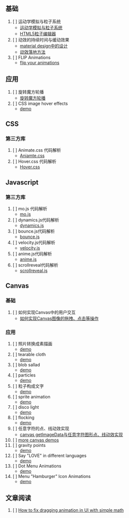 ## 基础
1. [ ] 运动学模拟与粒子系统
   - [运动学模拟与粒子系统](http://www.cnblogs.com/miloyip/archive/2010/06/14/Kinematics_ParticleSystem.html)
   - [HTML5粒子编辑器](http://www.alloyteam.com/2015/01/particle-editor/)
2. [ ] 动效的持续时间与缓动效果
   - [material design中的设计](https://juejin.im/post/597752bd6fb9a06ba73d783d)
   - [动效落地方法](https://zhuanlan.zhihu.com/p/34815524)
3. [ ] FLIP Animations
   - [flip your animations](https://aerotwist.com/blog/flip-your-animations/)

## 应用
1. [ ] 旋转魔方轮播
   - [旋转魔方轮播](https://juejin.im/post/5ae1a75a6fb9a07ac3632c8c)
2. [ ] CSS image hover effects
   - [demo](https://codepen.io/nxworld/pen/ZYNOBZ)

## CSS
### 第三方库
1. [ ] Animate.css 代码解析
   - [Aniamte.css](https://github.com/daneden/animate.css)
2. [ ] Hover.css 代码解析
   - [Hover.css](https://ianlunn.github.io/Hover/)

## Javascript
### 第三方库
1. [ ] mo.js 代码解析
   - [mo.js](https://github.com/legomushroom/mojs)
2. [ ] dynamics.js代码解析
   - [dynamics.js](https://github.com/michaelvillar/dynamics.js#usage)
3. [ ] bounce.js代码解析
   - [bounce.js](https://github.com/tictail/bounce.js)
4. [ ] velocity.js代码解析
   - [velocity.js](http://velocityjs.org/)
5. [ ] anime.js代码解析
   - [anime.js](https://github.com/juliangarnier/anime) 
6. [ ] scrollreveal代码解析
   - [scrollreveal.js](https://github.com/scrollreveal/scrollreveal)

## Canvas
### 基础
1. [ ] 如何实现Canvas中的用户交互
   - [如何实现Canvas图像的拖拽、点击等操作](https://www.tuicool.com/articles/bMBVzu)
### 应用
1. [ ] 照片转换成素描画
   - [demo](http://www.alloyteam.com/2012/07/convert-picture-to-sketch-by-canvas/)
2. [ ] tearable cloth
   - [demo](https://codepen.io/dissimulate/pen/eZxEBO)
3. [ ] blob sallad
   - [demo](http://www.blobsallad.se/)
4. [ ] particles
   - [demo](https://codepen.io/soulwire/pen/Ffvlo)
5. [ ] 粒子构成文字
   - [demo](https://codepen.io/rachsmith/pen/fBoiD)
6. [ ] sprite animation
   - [demo](http://www.williammalone.com/articles/create-html5-canvas-javascript-sprite-animation/)
7. [ ] disco light
   - [demo](https://codepen.io/yoksel/pen/nxgrp)
8. [ ] flocking
   - [demo](https://ekelleyv.github.io/Flocking/)
9. [ ] 任意字符的点、线动效实现
   - [canvas getImageData与任意字符图形点、线动效实现](https://www.zhangxinxu.com/wordpress/2017/12/canvas-getimagedata-letter-shape-animation/)
10. [ ] [more canvas demos](https://github.com/bxm0927/canvas-special)
11. [ ] gravity points
    - [demo](https://codepen.io/akm2/pen/rHIsa)
12. [ ] Say "LOVE" in different languages
    - [demo](https://codepen.io/comehope/pen/xJvERW)
13. [ ] Dot Menu Animations
    - [demo](https://codepen.io/Zaku/pen/YjRqzB)
14. [ ] Menu "Hamburger" Icon Animations
    - [demo](https://codepen.io/designcouch/pen/Atyop)

## 文章阅读
1. [ ] [How to fix dragging animation in UI with simple math](https://uxdesign.cc/how-to-fix-dragging-animation-in-ui-with-simple-math-4bbc10deccf7)